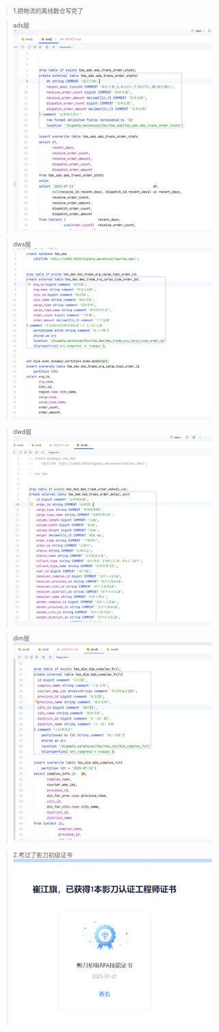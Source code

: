 >1.把物流的离线数仓写完了

> ads层![img.png](img.png)

> dws层![img_1.png](img_1.png)

>dwd层![img_3.png](img_3.png)

>dim层![img_4.png](img_4.png)

> 2.考过了影刀初级证书![img_2.png](img_2.png)